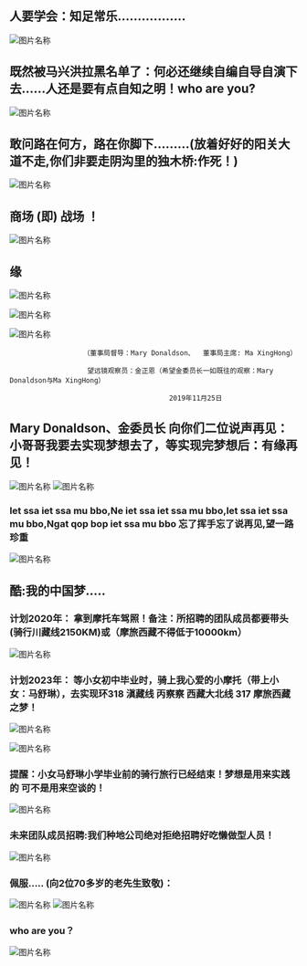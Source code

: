 ##  人要学会：知足常乐.................
![图片名称](https://pic3.zhimg.com/v2-19c3a7927faf77d13e7aaa3094431754_r.jpg)
##  既然被马兴洪拉黑名单了：何必还继续自编自导自演下去......人还是要有点自知之明！who are you?
![图片名称](https://raw.githubusercontent.com/maxinghong/maxinghong.github.io/master/Road.jpg)
##  敢问路在何方，路在你脚下………(放着好好的阳关大道不走,你们非要走阴沟里的独木桥:作死！)
![图片名称](https://imgditan2012.cang.com/201205/02/2012050221300091217327.jpg)
##  商场 (即) 战场 ！ 
![图片名称](https://raw.githubusercontent.com/maxinghong/maxinghong.github.io/master/investor.jpg)
##  缘
![图片名称](https://raw.githubusercontent.com/maxinghong/maxinghong.github.io/master/fish2.jpg)

![图片名称](https://raw.githubusercontent.com/maxinghong/maxinghong.github.io/master/Land.jpg)

![图片名称](https://raw.githubusercontent.com/maxinghong/maxinghong.github.io/master/Investment.jpg)



                      （董事局督导：Mary Donaldson、  董事局主席: Ma XingHong）
                      
                       望远镜观察员：金正恩（希望金委员长一如既往的观察：Mary Donaldson与Ma XingHong）
                       
                                           2019年11月25日
                                           
##  Mary Donaldson、金委员长 向你们二位说声再见：小哥哥我要去实现梦想去了，等实现完梦想后：有缘再见！
![图片名称](https://raw.githubusercontent.com/maxinghong/maxinghong.github.io/master/bye.jpg)
![图片名称](https://raw.githubusercontent.com/maxinghong/maxinghong.github.io/master/goodbye.jpg)  
###  Iet ssa iet ssa mu bbo,Ne iet ssa iet ssa mu bbo,Iet ssa iet ssa mu bbo,Ngat qop bop iet ssa mu bbo 忘了挥手忘了说再见,望一路珍重
![图片名称](https://raw.githubusercontent.com/maxinghong/maxinghong.github.io/master/MaryDonaldson.jpg)


 
##  酷:我的中国梦.....

### 计划2020年： 拿到摩托车驾照！备注：所招聘的团队成员都要带头(骑行川藏线2150KM)或（摩旅西藏不得低于10000km）

![图片名称](https://raw.githubusercontent.com/maxinghong/maxinghong.github.io/master/Three_rounds.jpg)

### 计划2023年： 等小女初中毕业时，骑上我心爱的小摩托（带上小女：马舒琳），去实现环318 滇藏线 丙察察 西藏大北线 317 摩旅西藏之梦！
![图片名称](https://timgsa.baidu.com/timg?image&quality=80&size=b9999_10000&sec=1575108422881&di=f0c82659f50b33233e4616f95b9c8f30&imgtype=0&src=http%3A%2F%2Fpic.51yuansu.com%2Fpic3%2Fcover%2F03%2F19%2F44%2F5b64e172a8660_610.jpg)

![图片名称](https://raw.githubusercontent.com/maxinghong/maxinghong.github.io/master/xz.jpg)

### 提醒：小女马舒琳小学毕业前的骑行旅行已经结束！梦想是用来实践的 可不是用来空谈的！

![图片名称](https://raw.githubusercontent.com/maxinghong/maxinghong.github.io/master/qhh.jpg)
### 未来团队成员招聘:我们种地公司绝对拒绝招聘好吃懒做型人员！
![图片名称](https://raw.githubusercontent.com/maxinghong/maxinghong.github.io/master/index.jpg)
### 佩服..... (向2位70多岁的老先生致敬)：
![图片名称](https://5b0988e595225.cdn.sohucs.com/images/20170906/b13118e100f346ce9bdade5ad8570c22.jpeg)
![图片名称](http://img.newmotor.com.cn/UploadFiles/2014-02/laoge/W020131016381299685842.jpg)

### who are you？ 
![图片名称](https://timgsa.baidu.com/timg?image&quality=80&size=b9999_10000&sec=1575349486013&di=2efc8bb1c6c6892db47fbbb240c7d877&imgtype=0&src=http%3A%2F%2Fimg.bqatj.com%2Fimg%2F7c0cf7f7e46e44c5.jpg)
